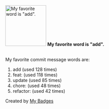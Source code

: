<img src="https://my-badges.github.io/my-badges/favorite-word.png" alt="My favorite word is &quot;add&quot;." title="My favorite word is &quot;add&quot;." width="128">
<strong>My favorite word is &quot;add&quot;.</strong>
<br><br>

My favorite commit message words are:

1. add (used 128 times)
2. feat: (used 118 times)
3. update (used 85 times)
4. chore: (used 48 times)
5. refactor: (used 42 times)


Created by <a href="https://github.com/my-badges/my-badges">My Badges</a>